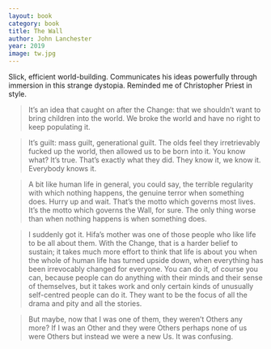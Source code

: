 ```yaml
---
layout: book
category: book
title: The Wall
author: John Lanchester
year: 2019
image: tw.jpg
---
```

Slick, efficient world-building.  Communicates his ideas powerfully through immersion in this strange dystopia.  Reminded me of Christopher Priest in style.

> It’s an idea that caught on after the Change: that we shouldn’t want to bring children into the world. We broke the world and have no right to keep populating it.

> It’s guilt: mass guilt, generational guilt. The olds feel they irretrievably fucked up the world, then allowed us to be born into it. You know what? It’s true. That’s exactly what they did. They know it, we know it. Everybody knows it.

> A bit like human life in general, you could say, the terrible regularity with which nothing happens, the genuine terror when something does. Hurry up and wait. That’s the motto which governs most lives. It’s the motto which governs the Wall, for sure. The only thing worse than when nothing happens is when something does.

> I suddenly got it. Hifa’s mother was one of those people who like life to be all about them. With the Change, that is a harder belief to sustain; it takes much more effort to think that life is about you when the whole of human life has turned upside down, when everything has been irrevocably changed for everyone. You can do it, of course you can, because people can do anything with their minds and their sense of themselves, but it takes work and only certain kinds of unusually self-centred people can do it. They want to be the focus of all the drama and pity and all the stories.

> But maybe, now that I was one of them, they weren’t Others any more? If I was an Other and they were Others perhaps none of us were Others but instead we were a new Us. It was confusing.
